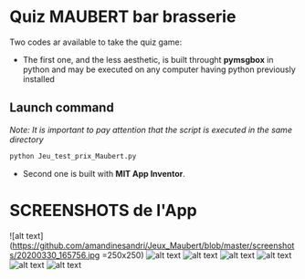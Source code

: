 # Quiz MAUBERT bar brasserie

Two codes ar available to take the quiz game:
- The first one, and the less aesthetic, is built throught **pymsgbox** in python and may be executed on any computer having python previously installed

## Launch command

*Note: It is important to pay attention that the script is executed in the same directory*

```bash
python Jeu_test_prix_Maubert.py 
```

- Second one is built with **MIT App Inventor**. 

# SCREENSHOTS de l'App
 

![alt text](https://github.com/amandinesandri/Jeux_Maubert/blob/master/screenshots/20200330_165756.jpg =250x250)
![alt text](https://github.com/amandinesandri/Jeux_Maubert/blob/master/screenshots/Screenshot_20200330-165812.jpg)
![alt text](https://github.com/amandinesandri/Jeux_Maubert/blob/master/screenshots/Screenshot_20200330-165824.jpg)
![alt text](https://github.com/amandinesandri/Jeux_Maubert/blob/master/screenshots/Screenshot_20200330-165836.jpg)
![alt text](https://github.com/amandinesandri/Jeux_Maubert/blob/master/screenshots/Screenshot_20200330-165856.jpg)
![alt text](https://github.com/amandinesandri/Jeux_Maubert/blob/master/screenshots/Screenshot_20200330-165909.jpg)
![alt text](https://github.com/amandinesandri/Jeux_Maubert/blob/master/screenshots/Screenshot_20200330-165916.jpg)
